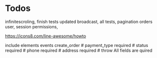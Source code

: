 # Todos
 infinitescroling, finish tests updated broadcast, all tests, pagination orders user, session permissions,


https://icons8.com/line-awesome/howto

include elements events create_order
    # payment_type required
    # status required
    # phone required
    # address required
    # throw All fields are quired
